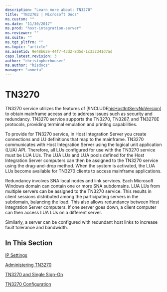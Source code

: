 ```yaml
---
description: "Learn more about: TN3270"
title: "TN32702 | Microsoft Docs"
ms.custom: ""
ms.date: "11/30/2017"
ms.prod: "host-integration-server"
ms.reviewer: ""
ms.suite: ""
ms.tgt_pltfrm: ""
ms.topic: "article"
ms.assetid: 9e48b62e-44f7-43d2-8d5d-1c332341d7ad
caps.latest.revision: 3
author: "christopherhouser"
ms.author: "hisdocs"
manager: "anneta"
---
```

# TN3270
TN3270 service utilizes the features of [!INCLUDE[hisHostIntServNoVersion](../includes/hishostintservnoversion-md.md)] to obtain mainframe access and to address issues such as security and redundancy. TN3270 service supports the TN3270, TN3287, and TN3270E protocols, providing terminal emulation and printing capabilities.  
  
 To provide for TN3270 service, in Host Integration Server you create connections and LU definitions that map to the mainframe. TN3270 communicates with Host Integration Server using the logical unit application (LUA) API. Therefore, all LUs configured for use with the TN3270 service must be LUA LUs. The LUA LUs and LUA pools defined for the Host Integration Server computers can then be assigned to the TN3270 service using the drag-and-drop method. When the system is activated, the LUA LUs become available for TN3270 clients to access mainframe applications.  
  
 Redundancy involves SNA local nodes and link services. Each Microsoft Windows domain can contain one or more SNA subdomains. LUA LUs from multiple servers can be assigned to the TN3270 service. This results in client sessions distributed among the participating servers in the subdomain, balancing the load. This also allows redundancy between Host Integration Server computers. If one server goes down, a client computer can then access LUA LUs on a different server.  
  
 Similarly, a server can be configured with redundant host links to increase fault tolerance and bandwidth.  
  
## In This Section  
 [IP Settings](../core/ip-settings1.md)  
  
 [Administering TN3270](../core/administering-tn32701.md)  
  
 [TN3270 and Single Sign-On](../core/tn3270-and-single-sign-on1.md)  
  
 [TN3270 Configuration](../core/tn3270-configuration2.md)
